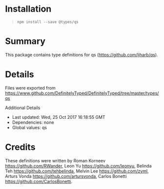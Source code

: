 # Installation
> `npm install --save @types/qs`

# Summary
This package contains type definitions for qs (https://github.com/ljharb/qs).

# Details
Files were exported from https://www.github.com/DefinitelyTyped/DefinitelyTyped/tree/master/types/qs

Additional Details
 * Last updated: Wed, 25 Oct 2017 16:18:55 GMT
 * Dependencies: none
 * Global values: qs

# Credits
These definitions were written by Roman Korneev <https://github.com/RWander>, Leon Yu <https://github.com/leonyu>, Belinda Teh <https://github.com/tehbelinda>, Melvin Lee <https://github.com/zyml>, Arturs Vonda <https://github.com/artursvonda>, Carlos Bonetti <https://github.com/CarlosBonetti>.
